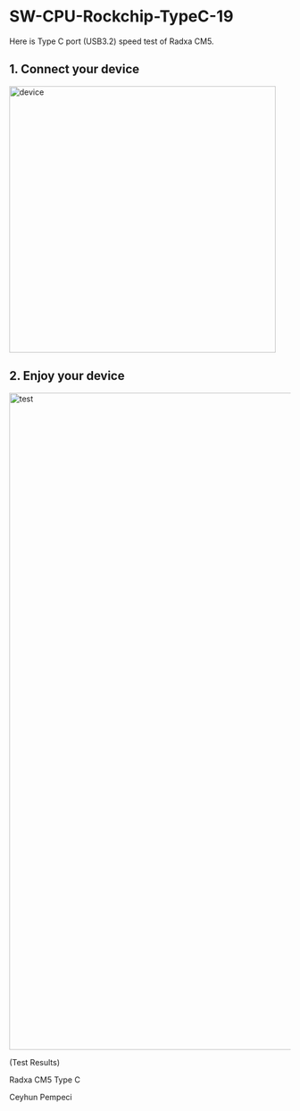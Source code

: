 # SW-CPU-Rockchip-TypeC-19

Here is Type C port (USB3.2) speed test of Radxa CM5.

## 1. Connect your device

<img width="477" alt="device" src="https://github.com/user-attachments/assets/1ece567b-c1d3-47fe-b9ed-9d42397fd1f6" />

## 2. Enjoy your device

<img width="1176" alt="test" src="https://github.com/user-attachments/assets/e7e7a3bc-9d7f-4b55-a765-d8eef0099fda" />

(Test Results)

Radxa CM5 Type C

Ceyhun Pempeci
